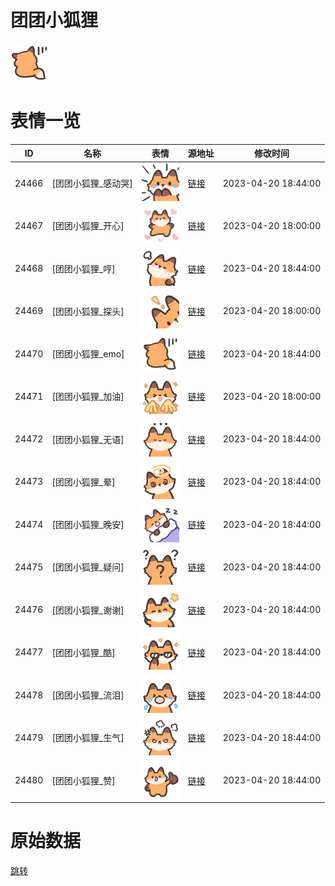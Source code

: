 # 团团小狐狸

<img src="./cover.png" height="60" alt="cover" />

# 表情一览

|ID|名称|表情|源地址|修改时间|
|----|----|----|----|----|
|24466|[团团小狐狸_感动哭]|<img src="./pic/024466_%5B团团小狐狸_感动哭%5D.png" height="60" alt="感动哭"/>|[链接](https://i0.hdslb.com/bfs/garb/2ec811cd6a3b5885669d1dc680bf143aa93ded68.png)|2023-04-20 18:44:00|
|24467|[团团小狐狸_开心]|<img src="./pic/024467_%5B团团小狐狸_开心%5D.png" height="60" alt="开心"/>|[链接](https://i0.hdslb.com/bfs/garb/9fc9bb4912930b261307a7de01b170720cb82599.png)|2023-04-20 18:00:00|
|24468|[团团小狐狸_哼]|<img src="./pic/024468_%5B团团小狐狸_哼%5D.png" height="60" alt="哼"/>|[链接](https://i0.hdslb.com/bfs/garb/166454cd41fdab7d342807deef781d25649b84b7.png)|2023-04-20 18:44:00|
|24469|[团团小狐狸_探头]|<img src="./pic/024469_%5B团团小狐狸_探头%5D.png" height="60" alt="探头"/>|[链接](https://i0.hdslb.com/bfs/garb/e35932bb2e87ed3c455da74e9f106a49d7bfb14b.png)|2023-04-20 18:00:00|
|24470|[团团小狐狸_emo]|<img src="./pic/024470_%5B团团小狐狸_emo%5D.png" height="60" alt="emo"/>|[链接](https://i0.hdslb.com/bfs/garb/59a6f1a5b451f184b16f447dfa9eb7ea78217ad4.png)|2023-04-20 18:44:00|
|24471|[团团小狐狸_加油]|<img src="./pic/024471_%5B团团小狐狸_加油%5D.png" height="60" alt="加油"/>|[链接](https://i0.hdslb.com/bfs/garb/55287c846a499e1b4a84551018d2913e9a4e89b2.png)|2023-04-20 18:00:00|
|24472|[团团小狐狸_无语]|<img src="./pic/024472_%5B团团小狐狸_无语%5D.png" height="60" alt="无语"/>|[链接](https://i0.hdslb.com/bfs/garb/36d341f5083c5b5ad627b87ab1bce1b2bb4dc379.png)|2023-04-20 18:44:00|
|24473|[团团小狐狸_晕]|<img src="./pic/024473_%5B团团小狐狸_晕%5D.png" height="60" alt="晕"/>|[链接](https://i0.hdslb.com/bfs/garb/34a15db333d5521012fcd3cb6f871208048fa6b6.png)|2023-04-20 18:44:00|
|24474|[团团小狐狸_晚安]|<img src="./pic/024474_%5B团团小狐狸_晚安%5D.png" height="60" alt="晚安"/>|[链接](https://i0.hdslb.com/bfs/garb/8c66e5a1b145fd746e27e45df9cd605deed0ffdc.png)|2023-04-20 18:44:00|
|24475|[团团小狐狸_疑问]|<img src="./pic/024475_%5B团团小狐狸_疑问%5D.png" height="60" alt="疑问"/>|[链接](https://i0.hdslb.com/bfs/garb/0830e4832bd3d9b24f12a8c1313ccb0283ae90f0.png)|2023-04-20 18:44:00|
|24476|[团团小狐狸_谢谢]|<img src="./pic/024476_%5B团团小狐狸_谢谢%5D.png" height="60" alt="谢谢"/>|[链接](https://i0.hdslb.com/bfs/garb/b0d5a43f00da3bd603c8ebf43da1de5820be1ebb.png)|2023-04-20 18:44:00|
|24477|[团团小狐狸_酷]|<img src="./pic/024477_%5B团团小狐狸_酷%5D.png" height="60" alt="酷"/>|[链接](https://i0.hdslb.com/bfs/garb/9e74da647e8b6673fdbad64caba94874991aba09.png)|2023-04-20 18:44:00|
|24478|[团团小狐狸_流泪]|<img src="./pic/024478_%5B团团小狐狸_流泪%5D.png" height="60" alt="流泪"/>|[链接](https://i0.hdslb.com/bfs/garb/8840393d4f4af362476a19fd4f3040984082e4e3.png)|2023-04-20 18:44:00|
|24479|[团团小狐狸_生气]|<img src="./pic/024479_%5B团团小狐狸_生气%5D.png" height="60" alt="生气"/>|[链接](https://i0.hdslb.com/bfs/garb/2595273195aff4d573a28440ff86e077c8738b98.png)|2023-04-20 18:44:00|
|24480|[团团小狐狸_赞]|<img src="./pic/024480_%5B团团小狐狸_赞%5D.png" height="60" alt="赞"/>|[链接](https://i0.hdslb.com/bfs/garb/373057055e00d39bf421ead955a5fab81fb90478.png)|2023-04-20 18:44:00|

# 原始数据

[跳转](./raw.json)

